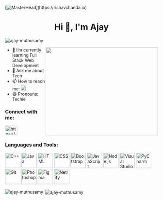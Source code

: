 [![MasterHead](https://1.bp.blogspot.com/-7A4WynwLsM...)](https://rishavchanda.io)
<h1 align="center">Hi 👋, I'm Ajay</h1>
<p align="left"> <img src="https://komarev.com/ghpvc/?username=ajay-muthusamy&label=Profile%20views&color=0e75b6&style=flat" alt="ajay-muthusamy" /> </p>

<img align="right" width="370" height="290" src="https://img.etimg.com/thumb/msid-84146083,width-1015,height-761,imgsize-638053,resizemode-8/prime/technology-and-startups/booting-up-developer-economy-how-tech-startups-are-helping-coders-build-and-test-software-faster.jpg">

- 🌱 I’m currently learning Full Stack Web Development
- 💬 Ask me about Tech
- 📫 How to reach me:
  <a href="https://www.linkedin.com/in/ajay-muthusamy/">
    <img src="https://img.shields.io/badge/LinkedIn-0077B5?style=for-the-badge&logo=linkedin&logoColor=white" />
  </a>
- 😄 Pronouns: Techie

<h3 align="left">Connect with me:</h3>
<p align="left">
  <a href="https://linkedin.com/in/https://www.linkedin.com/in/ajay-muthusamy/" target="_blank">
    <img align="center" src="https://raw.githubusercontent.com/rahuldkjain/github-profile-readme-generator/master/src/images/icons/Social/linked-in-alt.svg" alt="https://www.linkedin.com/in/ajay-muthusamy/" height="30" width="40" />
  </a>
</p>

<h3 align="left">Languages and Tools:</h3>
<img height="50" width="50" src="https://img.icons8.com/color/48/000000/c-plus-plus-logo.png" title="C++" alt="C++" /> <img height="50" width="50" src="https://img.icons8.com/color/48/000000/java-coffee-cup-logo.png" title="Java" alt="Java" /> <img height="50" width="50" src="https://static.vecteezy.com/system/resources/previews/012/697/299/non_2x/stylized-3d-html-logo-design-free-png.png" title="HTML" alt="HTML" /> <img height="50" width="50" src="https://img.icons8.com/color/48/000000/css3.png" title="CSS" alt="CSS" />
<img height="50" width="50" src="https://img.icons8.com/color/48/000000/bootstrap.png" title="Bootstrap" alt="Bootstrap" />
<img height="50" width="50" src="https://static.vecteezy.com/system/resources/previews/012/697/298/non_2x/3d-javascript-logo-design-free-png.png" title="JavaScript" alt="JavaScript"/>
<img height="50" width="50" src="https://1.bp.blogspot.com/-sqAjIvOtpXI/XYoCmqOyMwI/AAAAAAAAJig/CowR8wgEauEs-RXN2IPmLYkC7NHoHuA3gCLcBGAsYHQ/s1600/node-js-logo.png" title="Node.js" alt="Node.js"/>
<img height="50" width="50" src="https://img.icons8.com/color/48/000000/visual-studio-code-2019.png" title="Visual Studio Code" alt="Visual Studio Code"/> <img height="50" width="50" src="https://img.icons8.com/color/48/000000/pycharm.png" title="PyCharm" alt="PyCharm"/> <img height="50" width="50" src="https://img.icons8.com/color/50/000000/git.png" title="Git" alt="Git"/> <img height="50" width="50" src="https://img.icons8.com/doodle/48/000000/adobe-photoshop.png" title="Photoshop" alt="Photoshop"/> <img height="50" width="50" src="https://img.icons8.com/color/48/000000/figma--v1.png" title="Figma" alt="Figma"/> <img height="50" src="https://img.shields.io/badge/Netlify-00C7B7?style=for-the-badge&logo=netlify&logoColor=white" title="Netlify" alt="Netlify"/>

<p><img align="left" src="https://github-readme-stats.vercel.app/api/top-langs?username=ajay-muthusamy&show_icons=true&locale=en&layout=compact&theme=dark" alt="ajay-muthusamy" /></p>
<p>&nbsp;<img align="center" src="https://github-readme-stats.vercel.app/api?username=ajay-muthusamy&show_icons=true&locale=en&theme=dark" alt="ajay-muthusamy" /></p>
